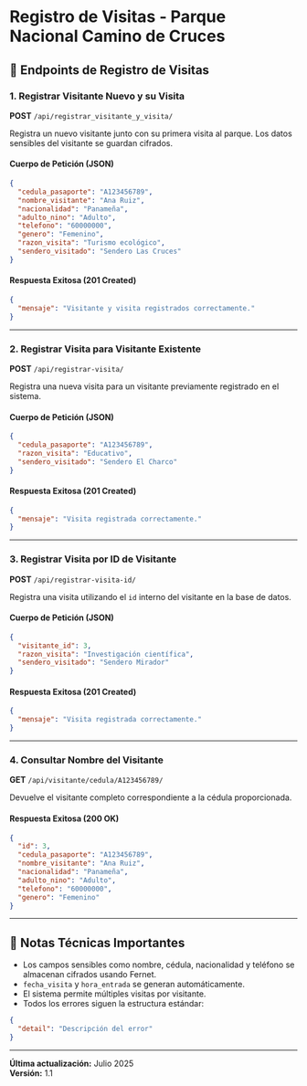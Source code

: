 # Registro de Visitas - Parque Nacional Camino de Cruces

## 📝 Endpoints de Registro de Visitas

### 1. Registrar Visitante Nuevo y su Visita

**POST** `/api/registrar_visitante_y_visita/`

Registra un nuevo visitante junto con su primera visita al parque. Los datos sensibles del visitante se guardan cifrados.

#### Cuerpo de Petición (JSON)

```json
{
  "cedula_pasaporte": "A123456789",
  "nombre_visitante": "Ana Ruiz",
  "nacionalidad": "Panameña",
  "adulto_nino": "Adulto",
  "telefono": "60000000",
  "genero": "Femenino",
  "razon_visita": "Turismo ecológico",
  "sendero_visitado": "Sendero Las Cruces"
}
```

#### Respuesta Exitosa (201 Created)

```json
{
  "mensaje": "Visitante y visita registrados correctamente."
}
```

---

### 2. Registrar Visita para Visitante Existente

**POST** `/api/registrar-visita/`

Registra una nueva visita para un visitante previamente registrado en el sistema.

#### Cuerpo de Petición (JSON)

```json
{
  "cedula_pasaporte": "A123456789",
  "razon_visita": "Educativo",
  "sendero_visitado": "Sendero El Charco"
}
```

#### Respuesta Exitosa (201 Created)

```json
{
  "mensaje": "Visita registrada correctamente."
}
```

---

### 3. Registrar Visita por ID de Visitante

**POST** `/api/registrar-visita-id/`

Registra una visita utilizando el `id` interno del visitante en la base de datos.

#### Cuerpo de Petición (JSON)

```json
{
  "visitante_id": 3,
  "razon_visita": "Investigación científica",
  "sendero_visitado": "Sendero Mirador"
}
```

#### Respuesta Exitosa (201 Created)

```json
{
  "mensaje": "Visita registrada correctamente."
}
```

---

### 4. Consultar Nombre del Visitante

**GET** `/api/visitante/cedula/A123456789/`

Devuelve el visitante completo correspondiente a la cédula proporcionada.

#### Respuesta Exitosa (200 OK)

```json
{
  "id": 3,
  "cedula_pasaporte": "A123456789",
  "nombre_visitante": "Ana Ruiz",
  "nacionalidad": "Panameña",
  "adulto_nino": "Adulto",
  "telefono": "60000000",
  "genero": "Femenino"
}
```

---

## 🔧 Notas Técnicas Importantes

- Los campos sensibles como nombre, cédula, nacionalidad y teléfono se almacenan cifrados usando Fernet.
- `fecha_visita` y `hora_entrada` se generan automáticamente.
- El sistema permite múltiples visitas por visitante.
- Todos los errores siguen la estructura estándar:

```json
{
  "detail": "Descripción del error"
}
```

---

**Última actualización:** Julio 2025  
**Versión:** 1.1